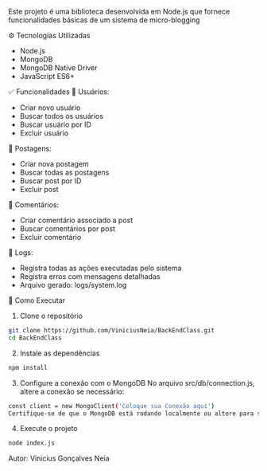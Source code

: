Este projeto é uma biblioteca desenvolvida em Node.js que fornece funcionalidades básicas de um sistema de micro-blogging

⚙️ Tecnologias Utilizadas
- Node.js
- MongoDB
- MongoDB Native Driver
- JavaScript ES6+

✅ Funcionalidades
📌 Usuários:
- Criar novo usuário
- Buscar todos os usuários
- Buscar usuário por ID
- Excluir usuário

📝 Postagens:
- Criar nova postagem
- Buscar todas as postagens
- Buscar post por ID
- Excluir post

💬 Comentários:
- Criar comentário associado a post
- Buscar comentários por post
- Excluir comentário

🧾 Logs:
- Registra todas as ações executadas pelo sistema
- Registra erros com mensagens detalhadas
- Arquivo gerado: logs/system.log

🚀 Como Executar
1. Clone o repositório
```bash
git clone https://github.com/ViniciusNeia/BackEndClass.git
cd BackEndClass
```
2. Instale as dependências
```bash
npm install
```
3. Configure a conexão com o MongoDB
No arquivo src/db/connection.js, altere a conexão se necessário:
```bash
const client = new MongoClient('Coloque sua Conexão aqui')
Certifique-se de que o MongoDB está rodando localmente ou altere para seu servidor.
```

4. Execute o projeto
```bash
node index.js
```

Autor: Vinicius Gonçalves Neia
